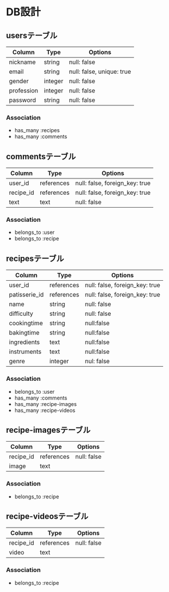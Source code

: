# DB設計

## usersテーブル
|Column|Type|Options|
|------|----|-------|
|nickname|string|null: false|
|email|string|null: false, unique: true|
|gender|integer|null: false|
|profession|integer|null: false|
|password|string|null: false|


### Association
- has_many :recipes
- has_many :comments


## commentsテーブル
|Column|Type|Options|
|------|----|-------|
|user_id|references|null: false, foreign_key: true|
|recipe_id|references|null: false, foreign_key: true|
|text|text|null: false|

### Association
- belongs_to :user
- belongs_to :recipe


## recipesテーブル
|Column|Type|Options|
|------|----|-------|
|user_id|references|null: false, foreign_key: true|
|patisserie_id|references|null: false, foreign_key: true|
|name|string|null: false|
|difficulty|string|null: false|
|cookingtime|string|null:false|
|bakingtime|string|null:false|
|ingredients|text|null:false|
|instruments|text|null:false|
|genre|integer|nul: false|

### Association
- belongs_to :user
- has_many :comments
- has_many :recipe-images
- has_many :recipe-videos


## recipe-imagesテーブル
|Column|Type|Options|
|------|----|-------|
|recipe_id|references|null: false|
|image|text|

### Association
- belongs_to :recipe


## recipe-videosテーブル
|Column|Type|Options|
|------|----|-------|
|recipe_id|references|null: false|
|video|text|

### Association
- belongs_to :recipe